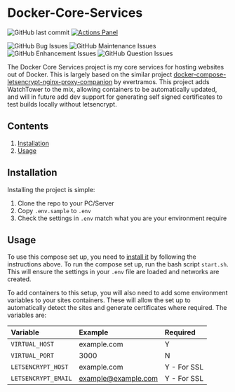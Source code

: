 # Docker-Core-Services

![GitHub last commit](https://img.shields.io/github/last-commit/joeizzard/Docker-Core-Services?style=flat-square) [![Actions Panel](https://img.shields.io/badge/actionspanel-enabled-brightgreen?style=flat-square)](https://www.actionspanel.app/app/JoeIzzard/Docker-Core-Services)

![GitHub Bug Issues](https://img.shields.io/github/issues/joeizzard/Docker-Core-Services/Type:%20Bug?label=Bug%20Issues&style=flat-square) ![GitHub Maintenance Issues](https://img.shields.io/github/issues/joeizzard/Docker-Core-Services/Type:%20Maintenance?label=Maintenance%20Issues&style=flat-square) ![GitHub Enhancement Issues](https://img.shields.io/github/issues/joeizzard/Docker-Core-Services/Type:%20Enhancement?label=Enhancement%20Issues&style=flat-square) ![GitHub Question Issues](https://img.shields.io/github/issues/joeizzard/Docker-Core-Services/Type:%20Question?label=Questions&style=flat-square)

The Docker Core Services project is my core services for hosting websites out of Docker. This is largely based on the similar project [docker-compose-letsencrypt-nginx-proxy-companion](https://github.com/evertramos/docker-compose-letsencrypt-nginx-proxy-companion) by evertramos. This project adds WatchTower to the mix, allowing containers to be automatically updated, and will in future add dev support for generating self signed certificates to test builds locally without letsencrypt.

## Contents

1. [Installation](#Installation)
2. [Usage](#Usage)

## Installation

Installing the project is simple:

1. Clone the repo to your PC/Server
2. Copy `.env.sample` to `.env`
3. Check the settings in `.env` match what you are your environment require

## Usage

To use this compose set up, you need to [install it](#Installation) by following the instructions above. To run the compose set up, run the bash script `start.sh`. This will ensure the settings in your `.env` file are loaded and networks are created.

To add containers to this setup, you will also need to add some environment variables to your sites containers. These will allow the set up to automatically detect the sites and generate certificates where required. The variables are:

| Variable | Example | Required |
| :----- | :----- | :----- |
| `VIRTUAL_HOST` | example.com | Y |
| `VIRTUAL_PORT` | 3000 | N |
| `LETSENCRYPT_HOST` | example.com | Y - For SSL |
| `LETSENCRYPT_EMAIL` | example@example.com | Y - For SSL |

